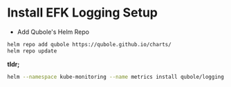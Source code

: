 # Install EFK Logging Setup


* Add Qubole's Helm Repo

```bash
helm repo add qubole https://qubole.github.io/charts/
helm repo update
```


**tldr;**
```bash
helm --namespace kube-monitoring --name metrics install qubole/logging
```
